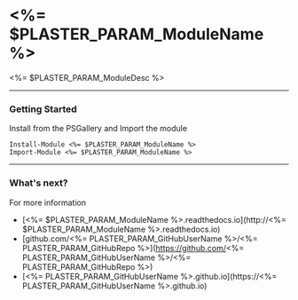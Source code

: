 # <%= $PLASTER_PARAM_ModuleName %>

<%= $PLASTER_PARAM_ModuleDesc %>

---

### Getting Started

Install from the PSGallery and Import the module

    Install-Module <%= $PLASTER_PARAM_ModuleName %>
    Import-Module <%= $PLASTER_PARAM_ModuleName %>

---

### What's next?

For more information

* [<%= $PLASTER_PARAM_ModuleName %>.readthedocs.io](http://<%= $PLASTER_PARAM_ModuleName %>.readthedocs.io)
* [github.com/<%= PLASTER_PARAM_GitHubUserName %>/<%= PLASTER_PARAM_GitHubRepo %>](https://github.com/<%= PLASTER_PARAM_GitHubUserName %>/<%= PLASTER_PARAM_GitHubRepo %>)
* [<%= PLASTER_PARAM_GitHubUserName %>.github.io](https://<%= PLASTER_PARAM_GitHubUserName %>.github.io)